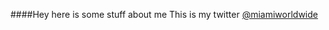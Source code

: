 ####Hey here is some stuff about me
This is my twitter [@miamiworldwide][twitterLink]



[twitterLink]: www.twitter.com/miamiworldwide